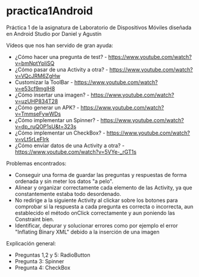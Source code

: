# practica1Android
Práctica 1 de la asignatura de Laboratorio de Dispositivos Móviles diseñada en Android Studio por Daniel y Agustín

Vídeos que nos han servido de gran ayuda:
- ¿Cómo hacer una pregunta de test? - https://www.youtube.com/watch?v=bmNptYpIiSQ
- ¿Cómo pasar de una Activity a otra? - https://www.youtube.com/watch?v=VQcJRM6ZgHw
- Customizar la ToolBar - https://www.youtube.com/watch?v=e53cf9mglH8
- ¿Cómo insertar una imagen? - https://www.youtube.com/watch?v=uzUHP834T28
- ¿Cómo generar un APK? - https://www.youtube.com/watch?v=TmmseFywWDs
- ¿Cómo implementar un Spinner? - https://www.youtube.com/watch?v=dp_ruQOP1sU&t=323s
- ¿Cómo implementar un CheckBox? - https://www.youtube.com/watch?v=vLt5rLeFIrk
- ¿Cómo enviar datos de una Activity a otra? - https://www.youtube.com/watch?v=5VYe-_rGT1s

Problemas encontrados:
- Conseguir una forma de guardar las preguntas y respuestas de forma ordenada y sin meter los datos "a pelo".
- Alinear y organizar correctamente cada elemento de las Activity, ya que constantemente estaba todo desordenado.
- No redirige a la siguiente Activity al clickar sobre los botones para comprobar si la respuesta a cada pregunta es correcta o incorrecta, aun establecido el método onClick correctamente y aun poniendo las Constraint bien.
- Identificar, depurar y solucionar errores como por ejemplo el error "Inflating Binary XML" debido a la inserción de una imagen

Explicación general:
- Preguntas 1,2 y 5: RadioButton
- Pregunta 3: Spinner
- Pregunta 4: CheckBox

